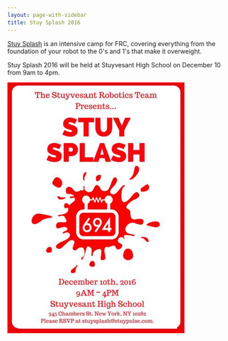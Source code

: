 ```yaml
---
layout: page-with-sidebar
title: Stuy Splash 2016
---
```


[Stuy Splash](/community/projects/stuysplash/) is an intensive camp for FRC, covering everything from the foundation of your robot to the 0's and 1's that make it overweight.

Stuy Splash 2016 will be held at Stuyvesant High School on December 10 from 9am to 4pm.

![Stuy Splash 2016 Poster](/img/projects/stuysplash-2016-poster.jpg)
